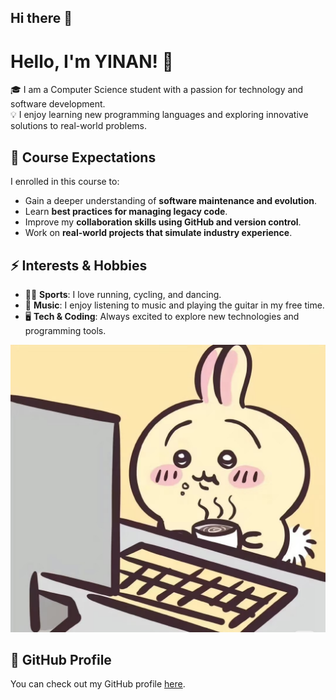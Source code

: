 ## Hi there 👋

# Hello, I'm YINAN! 👋

🎓 I am a Computer Science student with a passion for technology and software development.  
💡 I enjoy learning new programming languages and exploring innovative solutions to real-world problems.  

## 🎯 Course Expectations  
I enrolled in this course to:  
- Gain a deeper understanding of **software maintenance and evolution**.  
- Learn **best practices for managing legacy code**.  
- Improve my **collaboration skills using GitHub and version control**.  
- Work on **real-world projects that simulate industry experience**.  

## ⚡ Interests & Hobbies  
- 🏃‍♂️ **Sports**: I love running, cycling, and dancing.  
- 🎵 **Music**: I enjoy listening to music and playing the guitar in my free time.  
- 🖥 **Tech & Coding**: Always excited to explore new technologies and programming tools.  

![My Profile Picture](profile.jpg)

## 🌟 GitHub Profile  
You can check out my GitHub profile [here](https://github.com/YINAN-plog).  
